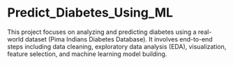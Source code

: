 # Predict_Diabetes_Using_ML
This project focuses on analyzing and predicting diabetes using a real-world dataset (Pima Indians Diabetes Database). It involves end-to-end steps including data cleaning, exploratory data analysis (EDA), visualization, feature selection, and machine learning model building.
